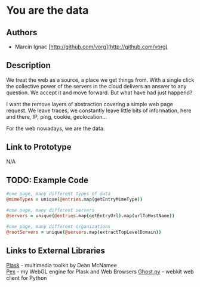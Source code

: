# You are the data

## Authors
- Marcin Ignac [http://github.com/vorg](http://github.com/vorg)

## Description
We treat the web as a source, a place we get things from. With a single click the collective power of the servers in the cloud delivers an answer to any question. We accept it and move forward. But what have had just happend? 

I want the remove layers of abstraction covering a simple web page request. We leave traces, we constantly leave little bits of information, here and there, IP, ping, cookie, geolocation... 

For the web nowadays, we are the data.

## Link to Prototype
N/A

## TODO: Example Code
```coffeescript
#one page, many different types of data
@mimeTypes = unique(@entries.map(getEntryMimeType)) 

#one page, many different servers
@servers = unique(@entries.map(getEntryUrl).map(urlToHostName))

#one page, many different organizations
@rootServers = unique(@servers.map(extractTopLevelDomain))
```
## Links to External Libraries

[Plask](http://plask.org "Plask") - multimedia toolkit by Dean McNamee  
[Pex](https://github.com/vorg/pex/ "Pex") - my WebGL engine for Plask and Web Browsers
[Ghost.py](http://jeanphix.me/Ghost.py/ "Ghost.py") - webkit web client for Python
